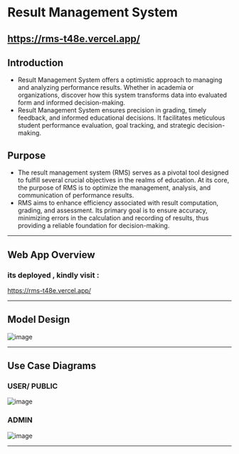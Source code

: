 # Result Management System
## https://rms-t48e.vercel.app/

## Introduction 
- Result Management System offers a optimistic approach to managing and analyzing performance results. Whether in academia or organizations, discover how this system transforms data into evaluated form and informed decision-making.
- Result Management System ensures precision in grading, timely feedback, and informed educational decisions. It facilitates meticulous student performance evaluation, goal tracking, and strategic decision-making.

## Purpose
- The result management system (RMS) serves as a pivotal tool designed to fulfill several crucial objectives in the realms of education. At its core, the purpose of RMS is to optimize the management, analysis, and communication of performance results. 
- RMS aims to enhance efficiency associated with result computation, grading, and assessment. Its primary goal is to ensure accuracy, minimizing errors in the calculation and recording of results, thus providing a reliable foundation for decision-making.
-------------------------------
## Web App Overview

### its deployed , kindly visit : 
https://rms-t48e.vercel.app/

-------------------------------
## Model Design
![image](https://github.com/user-attachments/assets/50839199-fd3e-4e84-bc52-63ce1dabafe7)

-------------------------------
## Use Case Diagrams

### USER/ PUBLIC
![image](https://github.com/user-attachments/assets/7c16b8fb-43a6-4a61-9a62-3a91b29857d9)
### ADMIN
![image](https://github.com/user-attachments/assets/535a1aa2-0655-4453-8c14-edbc66b742aa)

-------------------------------
